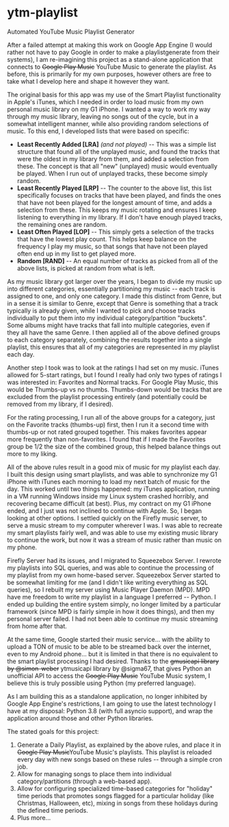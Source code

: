 # ytm-playlist
Automated YouTube Music Playlist Generator

After a failed attempt at making this work on Google App Engine (I would rather not have to pay Google in order to make a playlistgenerate from their systems), I am re-imagining this project as a stand-alone application that connects to ~~Google Play Music~~ YouTube Music to generate the playlist. As before, this is primarily for my own purposes, however others are free to take what I develop here and shape it however they want.

The original basis for this app was my use of the Smart Playlist functionality in Apple's iTunes, which I needed in order to load music from my own personal music library on my G1 iPhone. I wanted a way to work my way through my music library, leaving no songs out of the cycle, but in a somewhat intelligent manner, while also providing random selections of music. To this end, I developed lists that were based on specific:

* **Least Recently Added [LRA]** *(and not played)* -- This was a simple list structure that found all of the unplayed music, and found the tracks that were the oldest in my library from them, and added a selection from these. The concept is that all "new" (unplayed) music would eventually be played. When I run out of unplayed tracks, these become simply random.
* **Least Recently Played [LRP]** -- The counter to the above list, this list specifically focuses on tracks that have been played, and finds the ones that have not been played for the longest amount of time, and adds a selection from these. This keeps my music rotating and ensures I keep listening to everything in my library. If I don't have enough played tracks, the remaining ones are random.
* **Least Often Played [LOP]** -- This simply gets a selection of the tracks that have the lowest play count. This helps keep balance on the frequency I play my music, so that songs that have not been played often end up in my list to get played more.
* **Random [RAND]** -- An equal number of tracks as picked from all of the above lists, is picked at random from what is left.

As my music library got larger over the years, I began to divide my music up into different categories, essentially partitioning my music -- each track is assigned to one, and only one category. I made this distinct from Genre, but in a sense it is similar to Genre, except that Genre is something that a track typically is already given, while I wanted to pick and choose tracks individually to put them into my individual category/partition "buckets". Some albums might have tracks that fall into multiple categories, even if they all have the same Genre.  I then applied all of the above defined groups to each category separately, combining the results together into a single playlist, this ensures that all of my categories are represented in my playlist each day.

Another step I took was to look at the ratings I had set on my music. iTunes allowed for 5-start ratings, but I found I really had only two types of ratings I was interested in: Favorites and Normal tracks. For Google Play Music, this would be Thumbs-up vs no thumbs. Thumbs-down would be tracks that are excluded from the playlist processing entirely (and potentially could be removed from my library, if I desired).

For the rating processing, I run all of the above groups for a category, just on the Favorite tracks (thumbs-up) first, then I run it a second time with thumbs-up or not rated grouped together. This makes favorites appear more frequently than non-favorites. I found that if I made the Favorites group be 1/2 the size of the combined group, this helped balance things out more to my liking.

All of the above rules result in a good mix of music for my playlist each day. I built this design using smart playlists, and was able to synchronize my G1 iPhone with iTunes each morning to load my next batch of music for the day. This worked until two things happened: my iTunes application, running in a VM running Windows inside my Linux system crashed horribly, and recovering became difficult (at best). Plus, my contract on my G1 iPhone ended, and I just was not inclined to continue with Apple. So, I began looking at other options. I settled quickly on the Firefly music server, to serve a music stream to my computer wherever I was. I was able to recreate my smart playlists fairly well, and was able to use my existing music library to continue the work, but now it was a stream of music rather than music on my phone.

Firefly Server had its issues, and I migrated to Squeezebox Server. I rewrote my playlists into SQL queries, and was able to continue the processing of my playlist from my own home-based server. Squeezebox Server started to be somewhat limiting for me (and I didn't like writing everything as SQL queries), so I rebuilt my server using Music Player Daemon (MPD). MPD have me freedom to write my playlist in a language I preferred -- Python. I ended up building the entire system simply, no longer limited by a particular framework (since MPD is fairly simple in how it does things), and then my personal server failed. I had not been able to continue my music streaming from home after that.

At the same time, Google started their music service... with the ability to upload a TON of music to be able to be streamed back over the internet, even to my Android phone... but it is limited in that there is no equivalent to the smart playlist processing I had desired. Thanks to the ~~gmusicapi library by @simon-weber~~ ytmusicapi library by @sigma67, that gives Python an unofficial API to access the ~~Google Play Music~~ YouTube Music system, I believe this is truly possible using Python (my preferred language).

As I am building this as a standalone application, no longer inhibited by Google App Engine's restrictions, I am going to use the latest technology I have at my disposal: Python 3.8 (with full asyncio support), and wrap the application around those and other Python libraries.

The stated goals for this project:

1. Generate a Daily Playlist, as explained by the above rules, and place it in ~~Google Play Music~~YouTube Music's playlists. This playlist is reloaded every day with new songs based on these rules -- through a simple cron job.
2. Allow for managing songs to place them into individual category/partitions (through a web-based app).
3. Allow for configuring specialized time-based categories for "holiday" time periods that promotes songs flagged for a particular holiday (like Christmas, Halloween, etc), mixing in songs from these holidays during the defined time periods.
4. Plus more...
